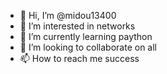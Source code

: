 - 👋 Hi, I’m @midou13400
- 👀 I’m interested in networks
- 🌱 I’m currently learning paython
- 💞️ I’m looking to collaborate on all
- 📫 How to reach me success

<!---
midou13400/midou13400 is a ✨ special ✨ repository because its `README.md` (this file) appears on your GitHub profile.
You can click the Preview link to take a look at your changes.
--->
